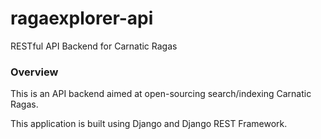 # ragaexplorer-api
RESTful API Backend for Carnatic Ragas

### Overview
This is an API backend aimed at open-sourcing search/indexing Carnatic Ragas. 

This application is built using Django and Django REST Framework.
